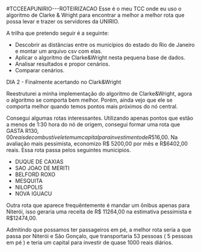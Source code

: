 #TCCEEAPUNIRIO---ROTEIRIZACAO
Esse é o meu TCC onde eu uso o algoritmo de Clarke & Wright para encontrar a melhor a melhor rota que possa levar e trazer os servidores da UNIRIO.

A trilha que pretendo seguir é a seguinte:

- Descobrir as distâncias entre os municípios do estado do Rio de Janeiro e montar um arquivo csv com elas.
- Aplicar o algoritmo de Clarke&Wright nesta pequena base de dados.
- Analisar resultados e propor cenários.
- Comparar cenários.


DIA 2 - Finalmente acertando no Clark&Wright

Reestruturei a minha implementação do algoritmo de Clarke&Wright, agora o algoritmo se comporta bem melhor. Porém, ainda vejo que ele se comporta melhor quando temos pontos mais próximos do nó central.

Consegui algumas rotas interessantes. Utilizando apenas pontos que estão a menos de 1:30 hora do nó de origem, consegui formar uma rota que GASTA R$130,00 reais de combustível e tem um capital para investimento de R$516,00. Na avaliação mais pessimista, economizo R$ 5200,00 por mês e R$6402,00 reais. Essa rota passa pelos seguintes municipios. 

- DUQUE DE CAXIAS
- SAO JOAO DE MERITI
- BELFORD ROXO
- MESQUITA
- NILOPOLIS
- NOVA IGUACU

Outra rota que aparece frequêntemente é mandar um ônibus apenas para Niterói, isso geraria uma receita de R$ 11264,00 na estimativa pessimista e R$12474,00.

Admitindo que possamos ter passageiros em pé, a melhor rota seria a que passa por Niterói e São Gonçalo, que transportaria 53 pessoas ( 5 pessoas em pé ) e teria um capital para investir de quase 1000 reais diários. 




